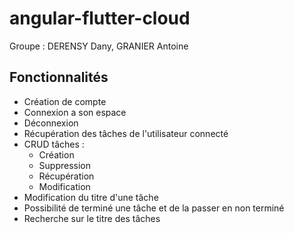 # angular-flutter-cloud

Groupe : DERENSY Dany, GRANIER Antoine

## Fonctionnalités
- Création de compte
- Connexion a son espace
- Déconnexion
- Récupération des tâches de l'utilisateur connecté
- CRUD tâches :
  - Création
  - Suppression
  - Récupération
  - Modification
- Modification du titre d'une tâche
- Possibilité de terminé une tâche et de la passer en non terminé
- Recherche sur le titre des tâches
